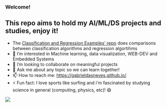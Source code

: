 ### Welcome!
## This repo aims to hold my AI/ML/DS projects and studies, enjoy it!

- The [Classification and Regression Examples' repo](https://github.com/gabrieldasneves/MachineLearnStudies/blob/main/Classification%20and%20Regression%20examples/classification_and_regression.ipynb) does comparisons between classification algorithms and regression algortihms
- 🌱 I’m interested in Machine learning, data visualization, WEB-DEV and Embedded Systems
- 👯 I’m looking to collaborate on meaningful projects 
- 💬 Ask me about any topic so we can learn together!
- 📫 How to reach me: https://gabrieldasneves.github.io/
- ⚡ Fun fact: I love sports like surfing and i'm fascinated by studying science in general (computing, physics, etc)! 😄 

![](https://media0.giphy.com/media/WxJLwDBAXDsW1fqZ3v/giphy.gif?cid=ecf05e47k4hzgtw52fmftchg3o5egacl8012wblrcmfivsqd&rid=giphy.gif&ct=g)


